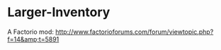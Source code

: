 # Larger-Inventory
A Factorio mod: http://www.factorioforums.com/forum/viewtopic.php?f=14&amp;t=5891

